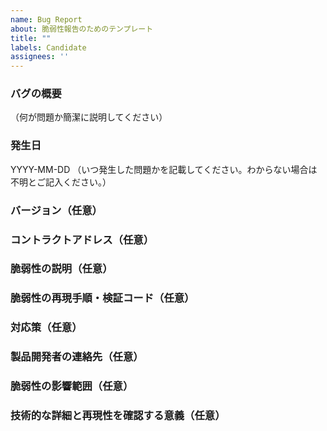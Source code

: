 ```yaml
---
name: Bug Report
about: 脆弱性報告のためのテンプレート
title: ""
labels: Candidate
assignees: ''
---
```


### バグの概要
（何が問題か簡潔に説明してください）

### 発生日
YYYY-MM-DD
（いつ発生した問題かを記載してください。わからない場合は不明とご記入ください。）

### バージョン（任意）

### コントラクトアドレス（任意）

### 脆弱性の説明（任意）

### 脆弱性の再現手順・検証コード（任意）

### 対応策（任意）

### 製品開発者の連絡先（任意）

### 脆弱性の影響範囲（任意）

### 技術的な詳細と再現性を確認する意義（任意）
